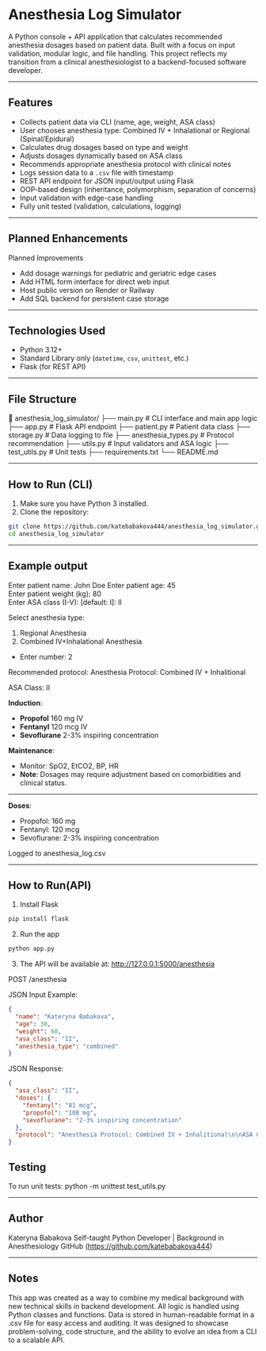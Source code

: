 # Anesthesia Log Simulator

A Python console + API application that calculates recommended anesthesia dosages based on patient data. Built with a focus on input validation, modular logic, and file handling. This project reflects my transition from a clinical anesthesiologist to a backend-focused software developer.

---

## Features

- Collects patient data via CLI (name, age, weight, ASA class)
- User chooses anesthesia type: Combined IV + Inhalational or Regional (Spinal/Epidural)
- Calculates drug dosages based on type and weight
- Adjusts dosages dynamically based on ASA class
- Recommends appropriate anesthesia protocol with clinical notes
- Logs session data to a `.csv` file with timestamp
- REST API endpoint for JSON input/output using Flask
- OOP-based design (inheritance, polymorphism, separation of concerns)
- Input validation with edge-case handling
- Fully unit tested (validation, calculations, logging)

---

## Planned Enhancements

Planned Improvements
- Add dosage warnings for pediatric and geriatric edge cases
- Add HTML form interface for direct web input
- Host public version on Render or Railway
- Add SQL backend for persistent case storage

---

## Technologies Used

- Python 3.12+
- Standard Library only (`datetime`, `csv`, `unittest`, etc.)
- Flask (for REST API)

---


##  File Structure
📁 anesthesia_log_simulator/
├── main.py              # CLI interface and main app logic
├── app.py               # Flask API endpoint
├── patient.py           # Patient data class
├── storage.py           # Data logging to file
├── anesthesia_types.py  # Protocol recommendation
├── utils.py             # Input validators and ASA logic
├── test_utils.py        # Unit tests
├── requirements.txt
└── README.md            

---

##  How to Run (CLI)

1. Make sure you have Python 3 installed.
2. Clone the repository:
```bash
git clone https://github.com/katebabakova444/anesthesia_log_simulator.git
cd anesthesia_log_simulator
```
---
## Example output
Enter patient name: John Doe
Enter patient age: 45  
Enter patient weight (kg): 80  
Enter ASA class (I-V): [default: I]: II

Select anesthesia type:
1. Regional Anesthesia
2. Combined IV+Inhalational Anesthesia
- Enter number: 2

Recommended protocol:
Anesthesia Protocol: Combined IV + Inhalitional

ASA Class: II

**Induction**:
- **Propofol** 160 mg IV
- **Fentanyl** 120 mcg IV
- **Sevoflurane** 2-3% inspiring concentration

**Maintenance**:
- Monitor: SpO2, EtCO2, BP, HR
- **Note**: Dosages may require adjustment based on comorbidities and clinical status.

---

**Doses**:
- Propofol: 160 mg
- Fentanyl: 120 mcg
- Sevoflurane: 2-3% inspiring concentration

Logged to anesthesia_log.csv


---

## How to Run(API)
1. Install Flask
``` bash
pip install flask
```
2. Run the app
``` bash
python app.py
```
3. The API will be available at:
http://127.0.0.1:5000/anesthesia

POST /anesthesia

JSON Input Example:


```json
{
  "name": "Kateryna Babakova",
  "age": 30,
  "weight": 60,
  "asa_class": "II",
  "anesthesia_type": "combined"
}
```

JSON Response:

```json
{
  "asa_class": "II",
  "doses": {
    "fentanyl": "81 mcg",
    "propofol": "108 mg",
    "sevoflurane": "2-3% inspiring concentration"
  },
  "protocol": "Anesthesia Protocol: Combined IV + Inhalitional\n\nASA Class: II\nInduction: Propofol 108 mg IV, Fentanyl 81 mcg IV, Sevoflurane 2-3% inspiring concentration\nMaintenance: Monitor SpO2, EtCO2, BP, HR\nNote: Dosages may require adjustment based on comorbidities and clinical status."
}
```


##  Testing

To run unit tests:
python -m unittest test_utils.py

---

##  Author

Kateryna Babakova
Self-taught Python Developer | Background in Anesthesiology
GitHub (https://github.com/katebabakova444)

---

##  Notes

This app was created as a way to combine my medical background with new technical skills in backend development.
All logic is handled using Python classes and functions. Data is stored in human-readable format in a .csv file for easy access and auditing.
It was designed to showcase problem-solving, code structure, and the ability to evolve an idea from a CLI to a scalable API.